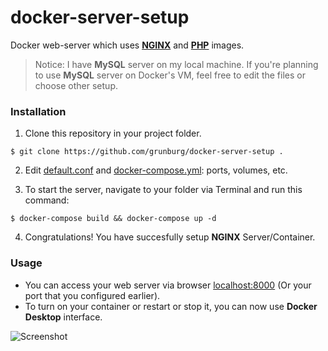 # docker-server-setup
Docker web-server which uses **[NGINX](https://hub.docker.com/_/nginx)** and **[PHP](https://hub.docker.com/_/php)** images.

> Notice: I have **MySQL** server on my local machine. If you're planning to use **MySQL** server on Docker's VM, feel free to edit the files or choose other setup.

### Installation

1. Clone this repository in your project folder.
```
$ git clone https://github.com/grunburg/docker-server-setup .
```
2. Edit [default.conf](https://github.com/grunburg/docker-server-setup/blob/master/default.conf) and [docker-compose.yml](https://github.com/grunburg/docker-server-setup/blob/master/docker-compose.yml): ports, volumes, etc.

3. To start the server, navigate to your folder via Terminal and run this command:
```
$ docker-compose build && docker-compose up -d
```

4. Congratulations! You have succesfully setup **NGINX** Server/Container.

### Usage
* You can access your web server via browser [localhost:8000](http:localhost:8000) (Or your port that you configured earlier).
* To turn on your container or restart or stop it, you can now use **Docker Desktop** interface.

![Screenshot](https://i.ibb.co/8Dr8j8f/Anot-cija-2020-04-11-214450.png)


